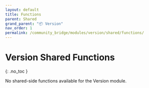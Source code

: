 ```yaml
---
layout: default
title: Functions
parent: Shared
grand_parent: "📦 Version"
nav_order: 1
permalink: /community_bridge/modules/version/shared/functions/
---
```


# Version Shared Functions
{: .no_toc }

No shared-side functions available for the Version module.